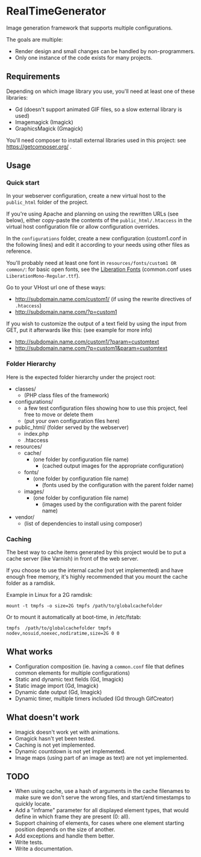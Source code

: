# RealTimeGenerator #

Image generation framework that supports multiple configurations.

The goals are multiple:
* Render design and small changes can be handled by non-programmers.
* Only one instance of the code exists for many projects.

## Requirements ##

Depending on which image library you use, you'll need at least one of these libraries:
 * Gd (doesn't support animated GIF files, so a slow external library is used)
 * Imagemagick (Imagick)
 * GraphicsMagick (Gmagick)

You'll need composer to install external libraries used in this project: see https://getcomposer.org/ .

## Usage ##

### Quick start ###
In your webserver configuration, create a new virtual host to the `public_html` folder of the project.

If you're using Apache and planning on using the rewritten URLs (see below), either copy-paste the contents of the `public_html/.htaccess` in the virtual host configuration file or allow configuration overrides.

In the `configurations` folder, create a new configuration (custom1.conf in the following lines) and edit it according to your needs using other files as reference.

You'll probably need at least one font in `resources/fonts/custom1 OR common/`: for basic open fonts, see the [Liberation Fonts](https://pagure.io/liberation-fonts/) (common.conf uses `LiberationMono-Regular.ttf`).

Go to your VHost url one of these ways:
 * http://subdomain.name.com/custom1/ (if using the rewrite directives of `.htaccess`)
 * http://subdomain.name.com/?p=custom1

If you wish to customize the output of a text field by using the input from GET, put it afterwards like this: (see example for more info)
 * http://subdomain.name.com/custom1/?param=customtext
 * http://subdomain.name.com/?p=custom1&param=customtext


### Folder Hierarchy ###

Here is the expected folder hierarchy under the project root:

 * classes/
   * (PHP class files of the framework)
 * configurations/
   * a few test configuration files showing how to use this project, feel free to move or delete them 
   * (put your own configuration files here)
 * public_html/ (folder served by the webserver)
   * index.php
   * .htaccess
 * resources/
   * cache/
     * (one folder by configuration file name)
       * (cached output images for the appropriate configuration)
   * fonts/
     * (one folder by configuration file name)
       * (fonts used by the configuration with the parent folder name)
   * images/
     * (one folder by configuration file name)
       * (images used by the configuration with the parent folder name)
 * vendor/
   * (list of dependencies to install using composer)

### Caching ###

The best way to cache items generated by this project would be to put a cache server (like Varnish) in front of the web server.

If you choose to use the internal cache (not yet implemented) and have enough free memory, it's highly recommended that you mount the cache folder as a ramdisk.

Example in Linux for a 2G ramdisk:

`mount -t tmpfs -o size=2G tmpfs /path/to/globalcachefolder`

Or to mount it automatically at boot-time, in /etc/fstab:

`tmpfs  /path/to/globalcachefolder tmpfs nodev,nosuid,noexec,nodiratime,size=2G 0 0`


## What works ##
* Configuration composition (ie. having a `common.conf` file that defines common elements for multiple configurations)
* Static and dynamic text fields (Gd, Imagick) 
* Static image import (Gd, Imagick)
* Dynamic date output (Gd, Imagick)
* Dynamic timer, multiple timers included (Gd through GifCreator)

## What doesn't work ##
* Imagick doesn't work yet with animations.
* Gmagick hasn't yet been tested.
* Caching is not yet implemented.
* Dynamic countdown is not yet implemented.
* Image maps (using part of an image as text) are not yet implemented.

## TODO ##
* When using cache, use a hash of arguments in the cache filenames to make sure we don't serve the wrong files, and start/end timestamps to quickly locate.
* Add a "inframe" parameter for all displayed element types, that would define in which frame they are present (0: all).
* Support chaining of elements, for cases where one element starting position depends on the size of another.
* Add exceptions and handle them better.
* Write tests.
* Write a documentation.
